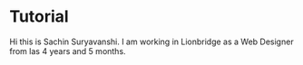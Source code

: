 # Tutorial

Hi this is Sachin Suryavanshi.
I am working in Lionbridge as a Web Designer from las 4 years and 5 months.